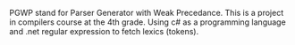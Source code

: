 PGWP stand for Parser Generator with Weak Precedance.
This is a project in compilers course at the 4th grade. Using c# as a programming language and .net 
regular expression to fetch lexics (tokens). 
